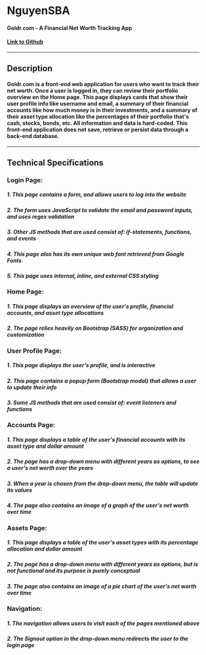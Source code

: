 # NguyenSBA
#### Goldr.com - A Financial Net Worth Tracking App
#### [Link to Github](https://github.com/edwardlocnguyen/NguyenSBA)

---

## Description
#### Goldr.com is a front-end web application for users who want to track their net worth. Once a user is logged in, they can review their portfolio overview on the Home page. This page displays cards that show their user profile info like username and email, a summary of their financial accounts like how much money is in their investments, and a summary of their asset type allocation like the percentages of their portfolio that's cash, stocks, bonds, etc. All information and data is hard-coded. This front-end application does not save, retrieve or persist data through a back-end database.

---

## Technical Specifications

### Login Page:
##### 1. This page contains a form, and allows users to log into the website
##### 2. The form uses JavaScript to validate the email and password inputs, and uses regex validation
##### 3. Other JS methods that are used consist of: if-statements, functions, and events
##### 4. This page also has its own unique web font retrieved from Google Fonts
##### 5. This page uses internal, inline, and external CSS styling

### Home Page:
##### 1. This page displays an overview of the user's profile, financial accounts, and asset type allocations
##### 2. The page relies heavily on Bootstrap (SASS) for organization and customization

### User Profile Page:
##### 1. This page displays the user's profile, and is interactive
##### 2. This page contains a popup form (Bootstrap modal) that allows a user to update their info
##### 3. Some JS methods that are used consist of: event listeners and functions

### Accounts Page:
##### 1. This page displays a table of the user's financial accounts with its asset type and dollar amount
##### 2. The page has a drop-down menu with different years as options, to see a user's net worth over the years
##### 3. When a year is chosen from the drop-down menu, the table will update its values
##### 4. The page also contains an image of a graph of the user's net worth over time

### Assets Page:
##### 1. This page displays a table of the user's asset types with its percentage allocation and dollar amount
##### 2. The page has a drop-down menu with different years as options, but is not functional and its purpose is purely conceptual
##### 3. The page also contains an image of a pie chart of the user's net worth over time

### Navigation:
##### 1. The navigation allows users to visit each of the pages mentioned above
##### 2. The Signout option in the drop-down menu redirects the user to the login page
